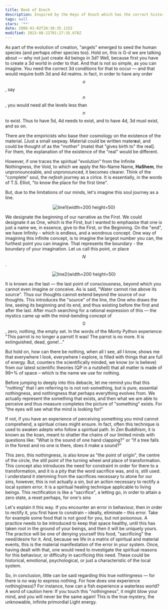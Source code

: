 ```yaml
---
title: Book of Enoch
description: Inspired by the Keys of Enoch which has the correct history but the incorrect interpretation.
tags: null
stars: '**'
date: 2008-01-02T20:38:35.115Z
modified: 2023-08-21T01:27:35.678Z
---
```


As part of the evolution of creation, "angels" emerged to seed the human species (and perhaps other species too). Hold on, this is G-d we are talking about &mdash; why not just create 4d beings in 3d? Well, because first you have to create a 3d world in order to that. And that is not so simple, as you can imagine. You need the correct 3d conditions for that to occur &mdash; and that would require both 3d and 4d realms. in fact, in order to have any order $$o$$, say $$n$$, you would need all the levels less than $$n$$ to exist. Thus to have 5d, 4d needs to exist, and to have 4d, 3d must exist, and so on.

There are the empiricists who base their cosmology on the existence of the material. [Just a small seqway. Material could be written mater**e**al, and could be thought of as the "mother" (mate) that "gives birth to" the real]. For them, the explanation of the existence of the "real" would be different.

However, if one traces the spiritual "evolution" from the Infinite Nothingness, the Void, to which we apply the No-Name Name, **HaShem**, the unpronounceable, and unpronounced, it becomes clearer. Think of the "complete" soul, the _nefesh_ journey as a cirlce. It is essentially, in the words of T.S. Elliot, "to know the place for the first time".

But, due to the limitations of our minds, let's imagine this soul journey as a line.
<center>

![line1](/posts/img/neshama/line1.png){width=200 height=50}

</center>

We designate the beginning of our narrative as the First. We could designate it as One, which is the First, but I wanted to emphasise that one is just a name we, in essence, give to the First, or the Beginning. On the "end", we have Infinity - which is endless, and a wondrous concept. One way of imagining this infinite concept, is to imagine the largest number you can, the furthest point you can imagine. That represents the boundary - the boundary of your imagination. Let us call this point, or place $$N$$.

<center>

![line2](/posts/img/neshama/line2.png){width=200 height=50}

</center>

It is known as the last &mdash; the last point of consciousness, beyond which you cannot even imagine or conceive. As is said, "Water cannot rise above its source". Thus our thoughts cannot extend beyond the source of our thoughts. This introduces the "source" of the line, the One who draws the line, seeing its beginning and its end, and thus existing before the first and after the last. After much searching for a rational expression of this &mdash; the mystics came up with the mind-bending concept of $$0$$, zero, nothing, the empty set. In the words of the Monty Python experience: "This parrot is no longer a parrot! It was! The parrot is no more. It is extinguished, dead, gone!..."

But hold on, how can there be nothing, when all I see, all I know, shows me that everywhere I look, everywhere I explore, is filled with things that are full of energy. But, counters the scientifically minded, we know (or is believe) from our latest scientific theories (QP in a nutshell) that all matter is made of 99+% of space &ndash; which is the name we use for nothing.

Before jumping to deeply into this debacle, let me remind you that this "nothing" that I am referring to is not not-something, but is pure, essential nothingness, and nothingness that perhaps everything evolves from. We actually represent the something that exists, and then what we are able to perceive and thus measure completes the picture of "something" exists. For "the eyes will see what the mind is looking for!"

If not, if you have an experience of perceiving something you mind cannot comprehend, a spiritual crises might ensure. In fact, often this technique is used to awaken adepts who follow a spiritual path. In Zen Buddhism, it is known as the koan, meant to shatter the chains of our limited minds with questions like: "What is the sound of one hand clapping?" or "If a tree falls in the forest and no one is there, does it make a sound?"

This zero, this nothingness, is also know as "the point of origin", the centre of the circle, the still point of the turning wheel and place of transformation. This concept also introduces the need for constraint in order for there to a transformation, and it is a pity that the word sacrifice was, and is, still used. I understand it stemming from the sacrifices necessary to atone for our sins, however, this is not actually a sin, but an action necessary to rectify a local system error. It is a spiritual healing technique applicable to living beings. This rectification is like a "sacrifice", a letting go, in order to attain a zero state, a reset perhaps, for one's sins

Let's explain it this way. If you encounter an error in behaviour, then in order to rectify it, you first have to constrain &ndash; ideally, eliminate &ndash; this error. Take for example some food that is not good for you, but not poisonous. A practice needs to be introduced to keep that space healthy, until this has taken root in the ground of your beings, and then it will be uniquely yours. The practice will be one of denying yourself this food, "sacrificing" the need/desire for it. And, because we life in a matrix of spiritual and material events, this is the material manifestation of the error in your system. Once, having dealt with that, one would need to investigate the spiritual reasons for this behaviour, or difficulty in sacrificing this need. These could be historical, emotional, psychological, or just a characteristic of the local system.

So, in conclusion, little can be said regarding this true nothingness &mdash; for there is no way to express nothing. For how does one experience nothing(ness)? For instance, how can a fish experience a waterless world? A word of caution here: If you touch this "nothingness", it might blow your mind, and you will never be the same again! This is the true mystery, the unknowable, infinite primordial Light energy.
